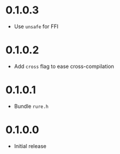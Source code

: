 # 0.1.0.3

  * Use `unsafe` for FFI

# 0.1.0.2

  * Add `cross` flag to ease cross-compilation

# 0.1.0.1
  
  * Bundle `rure.h`

# 0.1.0.0

  * Initial release
